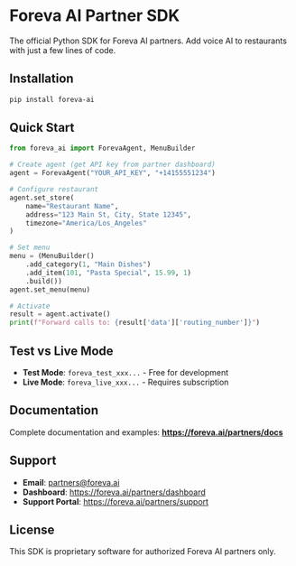 # Foreva AI Partner SDK

The official Python SDK for Foreva AI partners. Add voice AI to restaurants with just a few lines of code.

## Installation

```bash
pip install foreva-ai
```

## Quick Start

```python
from foreva_ai import ForevaAgent, MenuBuilder

# Create agent (get API key from partner dashboard)
agent = ForevaAgent("YOUR_API_KEY", "+14155551234")

# Configure restaurant
agent.set_store(
    name="Restaurant Name",
    address="123 Main St, City, State 12345",
    timezone="America/Los_Angeles"
)

# Set menu
menu = (MenuBuilder()
    .add_category(1, "Main Dishes")
    .add_item(101, "Pasta Special", 15.99, 1)
    .build())
agent.set_menu(menu)

# Activate
result = agent.activate()
print(f"Forward calls to: {result['data']['routing_number']}")
```

## Test vs Live Mode

- **Test Mode**: `foreva_test_xxx...` - Free for development
- **Live Mode**: `foreva_live_xxx...` - Requires subscription

## Documentation

Complete documentation and examples:
**https://foreva.ai/partners/docs**

## Support

- **Email**: partners@foreva.ai
- **Dashboard**: https://foreva.ai/partners/dashboard
- **Support Portal**: https://foreva.ai/partners/support

## License

This SDK is proprietary software for authorized Foreva AI partners only.
